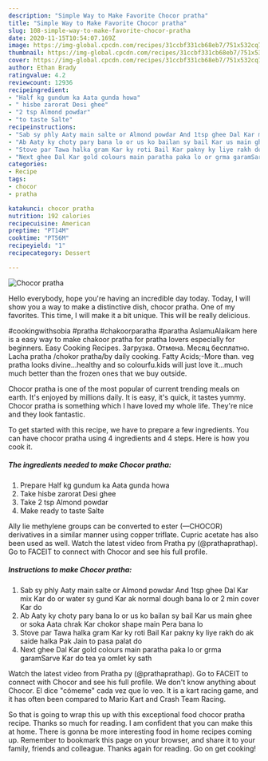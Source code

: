 ```yaml
---
description: "Simple Way to Make Favorite Chocor pratha"
title: "Simple Way to Make Favorite Chocor pratha"
slug: 108-simple-way-to-make-favorite-chocor-pratha
date: 2020-11-15T10:54:07.169Z
image: https://img-global.cpcdn.com/recipes/31ccbf331cb68eb7/751x532cq70/chocor-pratha-recipe-main-photo.jpg
thumbnail: https://img-global.cpcdn.com/recipes/31ccbf331cb68eb7/751x532cq70/chocor-pratha-recipe-main-photo.jpg
cover: https://img-global.cpcdn.com/recipes/31ccbf331cb68eb7/751x532cq70/chocor-pratha-recipe-main-photo.jpg
author: Ethan Brady
ratingvalue: 4.2
reviewcount: 12936
recipeingredient:
- "Half kg gundum ka Aata gunda howa"
- " hisbe zarorat Desi ghee"
- "2 tsp Almond powdar"
- "to taste Salte"
recipeinstructions:
- "Sab sy phly Aaty main salte or Almond powdar And 1tsp ghee Dal Kar mix Kar do or water sy gund Kar ak normal dough bana lo or 2 min cover Kar do"
- "Ab Aaty ky choty pary bana lo or us ko bailan sy bail Kar us main ghee or soka Aata chrak Kar chokor shape main Pera bana lo"
- "Stove par Tawa halka gram Kar ky roti Bail Kar pakny ky liye rakh do ak saide halka Pak Jain to pasa palat do"
- "Next ghee Dal Kar gold colours main paratha paka lo or grma garamSarve Kar do tea ya omlet ky sath"
categories:
- Recipe
tags:
- chocor
- pratha

katakunci: chocor pratha 
nutrition: 192 calories
recipecuisine: American
preptime: "PT14M"
cooktime: "PT56M"
recipeyield: "1"
recipecategory: Dessert

---
```



![Chocor pratha](https://img-global.cpcdn.com/recipes/31ccbf331cb68eb7/751x532cq70/chocor-pratha-recipe-main-photo.jpg)

Hello everybody, hope you're having an incredible day today. Today, I will show you a way to make a distinctive dish, chocor pratha. One of my favorites. This time, I will make it a bit unique. This will be really delicious.

#cookingwithsobia #pratha #chakoorparatha #paratha AslamuAlaikam here is a easy way to make chakoor pratha for pratha lovers especially for beginners. Easy Cooking Recipes. Загрузка. Отмена. Месяц бесплатно. Lacha pratha /chokor pratha/by daily cooking. Fatty Acids;-More than. veg pratha looks divine…healthy and so colourfu.kids will just love it…much much better than the frozen ones that we buy outside.

Chocor pratha is one of the most popular of current trending meals on earth. It's enjoyed by millions daily. It is easy, it's quick, it tastes yummy. Chocor pratha is something which I have loved my whole life. They're nice and they look fantastic.


To get started with this recipe, we have to prepare a few ingredients. You can have chocor pratha using 4 ingredients and 4 steps. Here is how you cook it.

<!--inarticleads1-->

##### The ingredients needed to make Chocor pratha:

1. Prepare Half kg gundum ka Aata gunda howa
1. Take  hisbe zarorat Desi ghee
1. Take 2 tsp Almond powdar
1. Make ready to taste Salte


Ally lie methylene groups can be converted to ester (—CHOCOR) derivatives in a similar manner using copper triflate. Cupric acetate has also been used as well. Watch the latest video from Pratha py (@prathaprathap). Go to FACEIT to connect with Chocor and see his full profile. 

<!--inarticleads2-->

##### Instructions to make Chocor pratha:

1. Sab sy phly Aaty main salte or Almond powdar And 1tsp ghee Dal Kar mix Kar do or water sy gund Kar ak normal dough bana lo or 2 min cover Kar do
1. Ab Aaty ky choty pary bana lo or us ko bailan sy bail Kar us main ghee or soka Aata chrak Kar chokor shape main Pera bana lo
1. Stove par Tawa halka gram Kar ky roti Bail Kar pakny ky liye rakh do ak saide halka Pak Jain to pasa palat do
1. Next ghee Dal Kar gold colours main paratha paka lo or grma garamSarve Kar do tea ya omlet ky sath


Watch the latest video from Pratha py (@prathaprathap). Go to FACEIT to connect with Chocor and see his full profile. We don&#39;t know anything about Chocor. El dice &#34;cómeme&#34; cada vez que lo veo. It is a kart racing game, and it has often been compared to Mario Kart and Crash Team Racing. 

So that is going to wrap this up with this exceptional food chocor pratha recipe. Thanks so much for reading. I am confident that you can make this at home. There is gonna be more interesting food in home recipes coming up. Remember to bookmark this page on your browser, and share it to your family, friends and colleague. Thanks again for reading. Go on get cooking!
